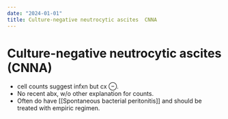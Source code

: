 ```yaml
---
date: "2024-01-01"
title: Culture-negative neutrocytic ascites  CNNA
---
```


# Culture-negative neutrocytic ascites (CNNA)

* cell counts suggest infxn but cx ⊖.
* No recent abx, w/o other explanation for counts.
* Often do have [[Spontaneous bacterial peritonitis]] and should be treated with empiric regimen.
